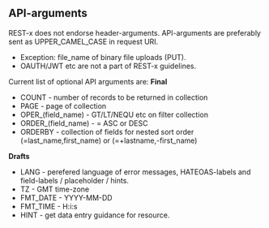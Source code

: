 ## API-arguments
REST-x does not endorse header-arguments. API-arguments are preferably sent as UPPER_CAMEL_CASE in request URI.

- Exception: file_name of binary file uploads (PUT).
- OAUTH/JWT etc are not a part of REST-x guidelines.

Current list of optional API arguments are:
**Final**
- COUNT - number of records to be returned in collection
- PAGE - page of collection
- OPER_(field_name) - GT/LT/NEQU etc on filter collection
- ORDER_(field_name) - = ASC or DESC
- ORDERBY - collection of fields for nested sort order (=last_name,first_name) or (=+lastname,-first_name)


**Drafts**
- LANG - perefered language of error messages, HATEOAS-labels and field-labels / placeholder / hints.
- TZ - GMT time-zone
- FMT_DATE - YYYY-MM-DD
- FMT_TIME - H:i:s
- HINT - get data entry guidance for resource.

